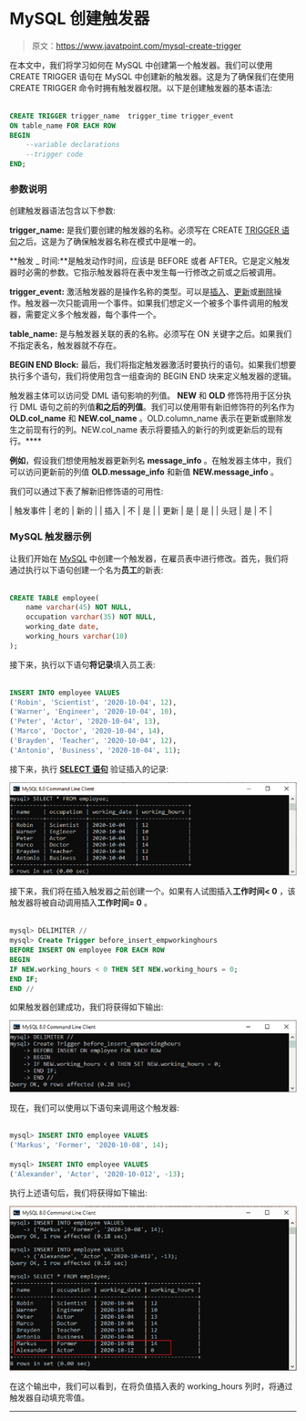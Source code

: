 # MySQL 创建触发器

> 原文：<https://www.javatpoint.com/mysql-create-trigger>

在本文中，我们将学习如何在 MySQL 中创建第一个触发器。我们可以使用 CREATE TRIGGER 语句在 MySQL 中创建新的触发器。这是为了确保我们在使用 CREATE TRIGGER 命令时拥有触发器权限。以下是创建触发器的基本语法:

```sql

CREATE TRIGGER trigger_name  trigger_time trigger_event
ON table_name FOR EACH ROW
BEGIN
	--variable declarations
	--trigger code
END;  

```

### 参数说明

创建触发器语法包含以下参数:

**trigger_name:** 是我们要创建的触发器的名称。必须写在 CREATE [TRIGGER 语句](mysql-trigger)之后。这是为了确保触发器名称在模式中是唯一的。

**触发 _ 时间:**是触发动作时间，应该是 BEFORE 或者 AFTER。它是定义触发器时必需的参数。它指示触发器将在表中发生每一行修改之前或之后被调用。

**trigger_event:** 激活触发器的是操作名称的类型。可以是[插入](https://www.javatpoint.com/mysql-insert)、[更新](https://www.javatpoint.com/mysql-update)或[删除](https://www.javatpoint.com/mysql-delete)操作。触发器一次只能调用一个事件。如果我们想定义一个被多个事件调用的触发器，需要定义多个触发器，每个事件一个。

**table_name:** 是与触发器关联的表的名称。必须写在 ON 关键字之后。如果我们不指定表名，触发器就不存在。

**BEGIN END Block:** 最后，我们将指定触发器激活时要执行的语句。如果我们想要执行多个语句，我们将使用包含一组查询的 BEGIN END 块来定义触发器的逻辑。

触发器主体可以访问受 DML 语句影响的列值。 **NEW** 和 **OLD** 修饰符用于区分执行 DML 语句之前的列值**和之后的列值**。我们可以使用带有新旧修饰符的列名作为 **OLD.col_name** 和 **NEW.col_name** 。OLD.column_name 表示在更新或删除发生之前现有行的列。NEW.col_name 表示将要插入的新行的列或更新后的现有行。****

**例如**，假设我们想使用触发器更新列名 **message_info** 。在触发器主体中，我们可以访问更新前的列值 **OLD.message_info** 和新值 **NEW.message_info** 。

我们可以通过下表了解新旧修饰语的可用性:

| 触发事件 | 老的 | 新的 |
| 插入 | 不 | 是 |
| 更新 | 是 | 是 |
| 头冠 | 是 | 不 |

### MySQL 触发器示例

让我们开始在 [MySQL](https://www.javatpoint.com/mysql-tutorial) 中创建一个触发器，在雇员表中进行修改。首先，我们将通过执行以下语句创建一个名为**员工**的新表:

```sql

CREATE TABLE employee(
    name varchar(45) NOT NULL,  
    occupation varchar(35) NOT NULL,  
    working_date date,
    working_hours varchar(10)
);

```

接下来，执行以下语句**将记录**填入员工表:

```sql

INSERT INTO employee VALUES  
('Robin', 'Scientist', '2020-10-04', 12),
('Warner', 'Engineer', '2020-10-04', 10),
('Peter', 'Actor', '2020-10-04', 13),
('Marco', 'Doctor', '2020-10-04', 14),
('Brayden', 'Teacher', '2020-10-04', 12),
('Antonio', 'Business', '2020-10-04', 11);

```

接下来，执行 **[SELECT 语句](https://www.javatpoint.com/mysql-select)** 验证插入的记录:

![MySQL Create Trigger](img/88a551a1641816570b09e57419b6b6e4.png)

接下来，我们将在插入触发器之前创建一个。如果有人试图插入**工作时间< 0** ，该触发器将被自动调用插入**工作时间= 0** 。

```sql

mysql> DELIMITER //
mysql> Create Trigger before_insert_empworkinghours 
BEFORE INSERT ON employee FOR EACH ROW
BEGIN
IF NEW.working_hours < 0 THEN SET NEW.working_hours = 0;
END IF;
END //

```

如果触发器创建成功，我们将获得如下输出:

![MySQL Create Trigger](img/6cc335eaf5b5f514af531514332c382c.png)

现在，我们可以使用以下语句来调用这个触发器:

```sql

mysql> INSERT INTO employee VALUES  
('Markus', 'Former', '2020-10-08', 14);

mysql> INSERT INTO employee VALUES  
('Alexander', 'Actor', '2020-10-012', -13);

```

执行上述语句后，我们将获得如下输出:

![MySQL Create Trigger](img/aaff685e3a81e9f5ed02de5a5a91072e.png)

在这个输出中，我们可以看到，在将负值插入表的 working_hours 列时，将通过触发器自动填充零值。

* * *
